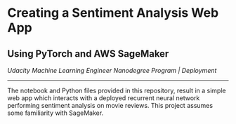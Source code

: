 # Creating a Sentiment Analysis Web App
## Using PyTorch and AWS SageMaker

_Udacity Machine Learning Engineer Nanodegree Program | Deployment_

---

The notebook and Python files provided in this repository, result in a simple web app which interacts with a deployed recurrent neural network performing sentiment analysis on movie reviews. This project assumes some familiarity with SageMaker.
